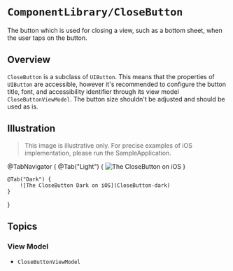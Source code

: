 # ``ComponentLibrary/CloseButton``

The button which is used for closing a view, such as a bottom sheet, when the user taps on the button.

## Overview

`CloseButton` is a subclass of `UIButton`. This means that the properties of `UIButton` are accessible, however it's recommended to configure the button title, font, and accessibility identifier through its view model ``CloseButtonViewModel``. The button size shouldn't be adjusted and should be used as is.

## Illustration

> This image is illustrative only. For precise examples of iOS implementation, please run the SampleApplication.

@TabNavigator {
    @Tab("Light") {
        ![The CloseButton on iOS](CloseButton)
    }
    
    @Tab("Dark") {
        ![The CloseButton Dark on iOS](CloseButton-dark)
    }
}

## Topics

### View Model

- ``CloseButtonViewModel``
